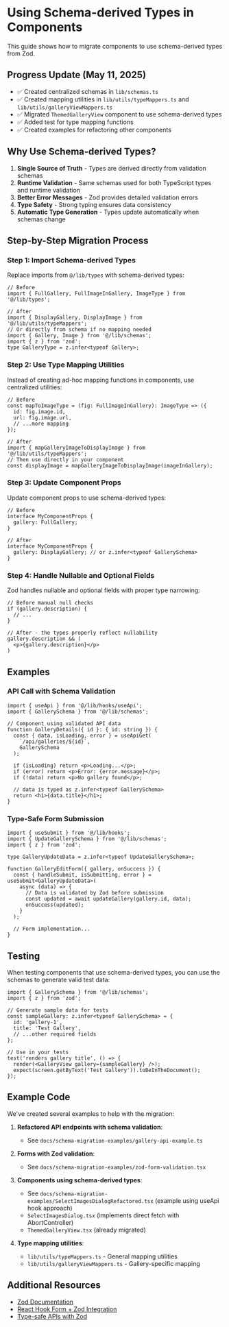 # Using Schema-derived Types in Components

This guide shows how to migrate components to use schema-derived types from Zod.

## Progress Update (May 11, 2025)

- ✅ Created centralized schemas in `lib/schemas.ts`
- ✅ Created mapping utilities in `lib/utils/typeMappers.ts` and `lib/utils/galleryViewMappers.ts`
- ✅ Migrated `ThemedGalleryView` component to use schema-derived types
- ✅ Added test for type mapping functions
- ✅ Created examples for refactoring other components

## Why Use Schema-derived Types?

1. **Single Source of Truth** - Types are derived directly from validation schemas
2. **Runtime Validation** - Same schemas used for both TypeScript types and runtime validation
3. **Better Error Messages** - Zod provides detailed validation errors
4. **Type Safety** - Strong typing ensures data consistency
5. **Automatic Type Generation** - Types update automatically when schemas change

## Step-by-Step Migration Process

### Step 1: Import Schema-derived Types

Replace imports from `@/lib/types` with schema-derived types:

```tsx
// Before
import { FullGallery, FullImageInGallery, ImageType } from '@/lib/types';

// After
import { DisplayGallery, DisplayImage } from '@/lib/utils/typeMappers';
// Or directly from schema if no mapping needed
import { Gallery, Image } from '@/lib/schemas';
import { z } from 'zod';
type GalleryType = z.infer<typeof Gallery>;
```

### Step 2: Use Type Mapping Utilities

Instead of creating ad-hoc mapping functions in components, use centralized utilities:

```tsx
// Before
const mapToImageType = (fig: FullImageInGallery): ImageType => ({
  id: fig.image.id,
  url: fig.image.url,
  // ...more mapping
});

// After
import { mapGalleryImageToDisplayImage } from '@/lib/utils/typeMappers';
// Then use directly in your component
const displayImage = mapGalleryImageToDisplayImage(imageInGallery);
```

### Step 3: Update Component Props

Update component props to use schema-derived types:

```tsx
// Before
interface MyComponentProps {
  gallery: FullGallery;
}

// After
interface MyComponentProps {
  gallery: DisplayGallery; // or z.infer<typeof GallerySchema>
}
```

### Step 4: Handle Nullable and Optional Fields

Zod handles nullable and optional fields with proper type narrowing:

```tsx
// Before manual null checks
if (gallery.description) {
  // ...
}

// After - the types properly reflect nullability
gallery.description && (
  <p>{gallery.description}</p>
)
```

## Examples

### API Call with Schema Validation

```tsx
import { useApi } from '@/lib/hooks/useApi';
import { GallerySchema } from '@/lib/schemas';

// Component using validated API data
function GalleryDetails({ id }: { id: string }) {
  const { data, isLoading, error } = useApiGet(
    `/api/galleries/${id}`, 
    GallerySchema
  );
  
  if (isLoading) return <p>Loading...</p>;
  if (error) return <p>Error: {error.message}</p>;
  if (!data) return <p>No gallery found</p>;
  
  // data is typed as z.infer<typeof GallerySchema>
  return <h1>{data.title}</h1>;
}
```

### Type-Safe Form Submission

```tsx
import { useSubmit } from '@/lib/hooks';
import { UpdateGallerySchema } from '@/lib/schemas';
import { z } from 'zod';

type GalleryUpdateData = z.infer<typeof UpdateGallerySchema>;

function GalleryEditForm({ gallery, onSuccess }) {
  const { handleSubmit, isSubmitting, error } = useSubmit<GalleryUpdateData>(
    async (data) => {
      // Data is validated by Zod before submission
      const updated = await updateGallery(gallery.id, data);
      onSuccess(updated);
    }
  );
  
  // Form implementation...
}
```

## Testing

When testing components that use schema-derived types, you can use the schemas to generate valid test data:

```tsx
import { GallerySchema } from '@/lib/schemas';
import { z } from 'zod';

// Generate sample data for tests
const sampleGallery: z.infer<typeof GallerySchema> = {
  id: 'gallery-1',
  title: 'Test Gallery',
  // ...other required fields
};

// Use in your tests
test('renders gallery title', () => {
  render(<GalleryView gallery={sampleGallery} />);
  expect(screen.getByText('Test Gallery')).toBeInTheDocument();
});
```

## Example Code

We've created several examples to help with the migration:

1. **Refactored API endpoints with schema validation**:
   - See `docs/schema-migration-examples/gallery-api-example.ts`

2. **Forms with Zod validation**:
   - See `docs/schema-migration-examples/zod-form-validation.tsx`

3. **Components using schema-derived types**:
   - See `docs/schema-migration-examples/SelectImagesDialogRefactored.tsx` (example using useApi hook approach)
   - `SelectImagesDialog.tsx` (implements direct fetch with AbortController)
   - `ThemedGalleryView.tsx` (already migrated)

4. **Type mapping utilities**:
   - `lib/utils/typeMappers.ts` - General mapping utilities
   - `lib/utils/galleryViewMappers.ts` - Gallery-specific mapping

## Additional Resources

- [Zod Documentation](https://zod.dev/)
- [React Hook Form + Zod Integration](https://react-hook-form.com/docs/useform#resolver)
- [Type-safe APIs with Zod](https://www.totaltypescript.com/tutorials/zod)
